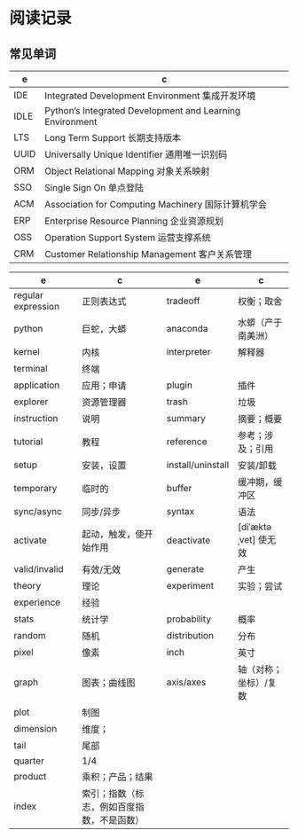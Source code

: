# 阅读记录

## 常见单词

e | c
-|-
IDE | Integrated Development Environment 集成开发环境
IDLE | Python’s Integrated Development and Learning Environment
LTS | Long Term Support 长期支持版本
UUID | Universally Unique Identifier 通用唯一识别码
ORM | Object Relational Mapping 对象关系映射
SSO | Single Sign On 单点登陆
ACM | Association for Computing Machinery 国际计算机学会
ERP | Enterprise Resource Planning 企业资源规划
OSS | Operation Support System 运营支撑系统
CRM | Customer Relationship Management 客户关系管理

e | c | e | c
-|-|-|-
regular expression | 正则表达式 | tradeoff | 权衡；取舍
python | 巨蛇，大蟒 | anaconda | 水蟒（产于南美洲）
kernel | 内核 | interpreter | 解释器
terminal | 终端
application | 应用；申请 | plugin | 插件
explorer | 资源管理器 | trash | 垃圾
instruction | 说明 | summary | 摘要；概要
tutorial | 教程 | reference | 参考；涉及；引用
setup | 安装，设置 | install/uninstall | 安装/卸载
temporary | 临时的 | buffer | 缓冲期，缓冲区
sync/async | 同步/异步 | syntax | 语法
activate | 起动，触发，使开始作用 | deactivate | [diˈæktəˌvet] 使无效
valid/invalid | 有效/无效 | generate | 产生
theory | 理论 | experiment | 实验；尝试
experience | 经验
stats | 统计学 | probability | 概率
random | 随机 | distribution | 分布
pixel | 像素 | inch | 英寸
graph | 图表；曲线图 | axis/axes | 轴（对称；坐标）/复数
plot | 制图
dimension | 维度；
tail | 尾部
quarter | 1/4
product | 乘积；产品；结果
index | 索引；指数（标志，例如百度指数，不是函数）
